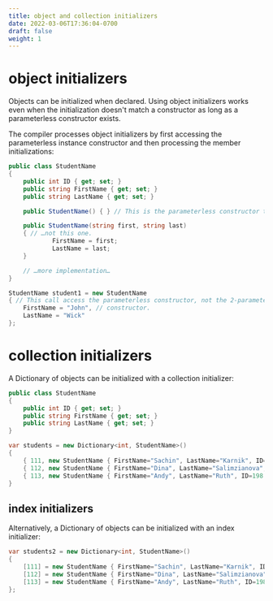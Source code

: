 ```yaml
---
title: object and collection initializers
date: 2022-03-06T17:36:04-0700
draft: false
weight: 1
---
```


# object initializers
Objects can be initialized when declared. Using object initializers works even when the initialization doesn't match a constructor as long as a parameterless constructor exists.  

The compiler processes object initializers by first accessing the parameterless instance constructor and then processing the member initializations:

```cs
public class StudentName 
{
    public int ID { get; set; }
    public string FirstName { get; set; }
    public string LastName { get; set; }

    public StudentName() { } // This is the parameterless constructor that is accessed…

    public StudentName(string first, string last) 
    { // …not this one.
            FirstName = first;
            LastName = last;
    }

    // …more implementation…
}

StudentName student1 = new StudentName 
{ // This call access the parameterless constructor, not the 2-parameter
    FirstName = "John", // constructor.
    LastName = "Wick"
};
```

# collection initializers
A Dictionary of objects can be initialized with a collection initializer:

```cs
public class StudentName 
{
    public int ID { get; set; }
    public string FirstName { get; set; }
    public string LastName { get; set; }
}

var students = new Dictionary<int, StudentName>() 
{
    { 111, new StudentName { FirstName="Sachin", LastName="Karnik", ID=211 } },
    { 112, new StudentName { FirstName="Dina", LastName="Salimzianova", ID=317 } },
    { 113, new StudentName { FirstName="Andy", LastName="Ruth", ID=198 } }
}
```

## index initializers
Alternatively, a Dictionary of objects can be initialized with an index initializer:
```cs
var students2 = new Dictionary<int, StudentName>() 
{
    [111] = new StudentName { FirstName="Sachin", LastName="Karnik", ID=211 },
    [112] = new StudentName { FirstName="Dina", LastName="Salimzianova", ID=317 } ,
    [113] = new StudentName { FirstName="Andy", LastName="Ruth", ID=198 }
};
```
